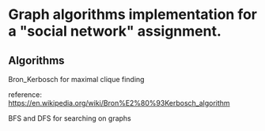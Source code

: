 # Graph algorithms implementation for a "social network" assignment.

## Algorithms

Bron_Kerbosch for maximal clique finding

reference: https://en.wikipedia.org/wiki/Bron%E2%80%93Kerbosch_algorithm

BFS and DFS for searching on graphs